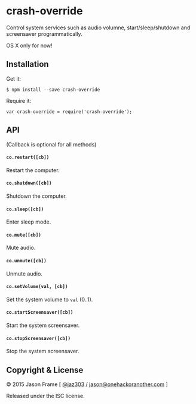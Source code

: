 # crash-override

Control system services such as audio volumne, start/sleep/shutdown and screensaver programmatically.

OS X only for now!

## Installation

Get it:

    $ npm install --save crash-override

Require it:

	var crash-override = require('crash-override');

## API

(Callback is optional for all methods)

#### `co.restart([cb])`

Restart the computer.

#### `co.shutdown([cb])`

Shutdown the computer.

#### `co.sleep([cb])`

Enter sleep mode.

#### `co.mute([cb])`

Mute audio.

#### `co.unmute([cb])`

Unmute audio.

#### `co.setVolume(val, [cb])`

Set the system volume to `val` (0..1).

#### `co.startScreensaver([cb])`

Start the system screensaver.

#### `co.stopScreensaver([cb])`

Stop the system screensaver.

## Copyright &amp; License

&copy; 2015 Jason Frame [ [@jaz303](http://twitter.com/jaz303) / [jason@onehackoranother.com](mailto:jason@onehackoranother.com) ]

Released under the ISC license.
